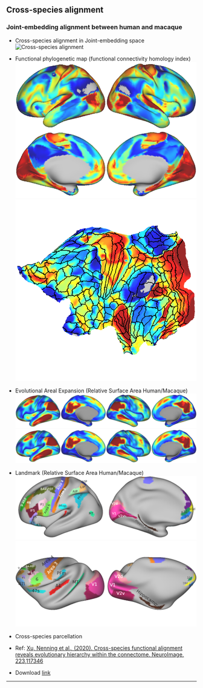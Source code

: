 ## Cross-species alignment

### Joint-embedding alignment between human and macaque

- Cross-species alignment in Joint-embedding space
![Cross-species alignment](https://github.com/TingsterX/alignment_macaque-human/blob/main/animations/cross-species_alignment_28s.gif)

- Functional phylogenetic map  (functional connectivity homology index)
![Human](https://github.com/TingsterX/alignment_macaque-human/blob/main/functional_homology/figures/figure_FHI_human__montage.png)
![Human flat](https://github.com/TingsterX/alignment_macaque-human/blob/main/functional_homology/figures/figure_FHI_human__flat_L.png)

- Evolutional Areal Expansion (Relative Surface Area Human/Macaque)
![Human](https://github.com/TingsterX/alignment_macaque-human/blob/main/area_expansion/figure_area_expansion_relative_0_36_human.png)
![Macaque](https://github.com/TingsterX/alignment_macaque-human/blob/main/area_expansion/figure_area_expansion_relative_0_36_human.png)

- Landmark (Relative Surface Area Human/Macaque)
![Human](https://github.com/TingsterX/alignment_macaque-human/blob/main/landmarks/landmark_human.png)
![Macaque](https://github.com/TingsterX/alignment_macaque-human/blob/main/landmarks/landmark_macaque1.png)

- Cross-species parcellation


- Ref: [Xu, Nenning et al., (2020). Cross-species functional alignment reveals evolutionary hierarchy within the connectome. NeuroImage, 223,117346](https://www.sciencedirect.com/science/article/pii/S1053811920308326)

- Download [link](https://github.com/TingsterX/PRIME-DE/tree/master/macaque-human-alignment)


---